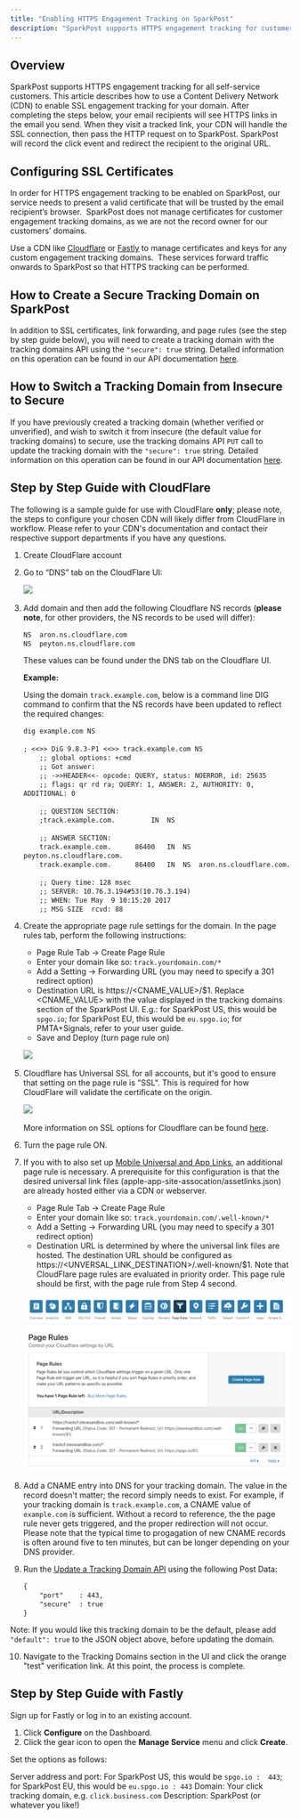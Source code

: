 ```yaml
---
title: "Enabling HTTPS Engagement Tracking on SparkPost"
description: "SparkPost supports HTTPS engagement tracking for customers via self-service for all SparkPost customers. To enable SSL engagement tracking for a domain, additional configuration for SSL keys is required."
---
```


## Overview

SparkPost supports HTTPS engagement tracking for all self-service customers. This article describes how to use a Content Delivery Network (CDN) to enable SSL engagement tracking for your domain. After completing the steps below, your email recipients will see HTTPS links in the email you send. When they visit a tracked link, your CDN will handle the SSL connection, then pass the HTTP request on to SparkPost. SparkPost will record the click event and redirect the recipient to the original URL.

## Configuring SSL Certificates

In order for HTTPS engagement tracking to be enabled on SparkPost, our service needs to present a valid certificate that will be trusted by the email recipient’s browser.  SparkPost does not manage certificates for customer engagement tracking domains, as we are not the record owner for our customers’ domains.

Use a CDN like [Cloudflare](http://www.cloudflare.com) or [Fastly](http://www.fastly.com) to manage certificates and keys for any custom engagement tracking domains.  These services forward traffic onwards to SparkPost so that HTTPS tracking can be performed.

## How to Create a Secure Tracking Domain on SparkPost

In addition to SSL certificates, link forwarding, and page rules (see the step by step guide below), you will need to create a tracking domain with the tracking domains API using the `"secure": true` string. Detailed information on this operation can be found in our API documentation [here](https://developers.sparkpost.com/api/tracking-domains.html#tracking-domains-create-and-list-post).

## How to Switch a Tracking Domain from Insecure to Secure

If you have previously created a tracking domain (whether verified or unverified), and wish to switch it from insecure (the default value for tracking domains) to secure, use the tracking domains API `PUT` call to update the tracking domain with the `"secure": true` string. Detailed information on this operation can be found in our API documentation [here](https://developers.sparkpost.com/api/tracking-domains.html#tracking-domains-retrieve,-update,-and-delete-put).

## Step by Step Guide with CloudFlare

The following is a sample guide for use with CloudFlare **only**; please note, the steps to configure your chosen CDN will likely differ from CloudFlare in workflow. Please refer to your CDN's documentation and contact their respective support departments if you have any questions.

1. Create CloudFlare account
2. Go to “DNS” tab on the CloudFlare UI:

    ![](media/enabling-https-engagement-tracking-on-sparkpost/cloudflare_UI.png)

3. Add domain and then add the following Cloudflare NS records (**please note**, for other providers, the NS records to be used will differ):

    ```
    NS	aron.ns.cloudflare.com
    NS	peyton.ns.cloudflare.com
    ```
    These values can be found under the DNS tab on the Cloudflare UI.

    **Example:**

    Using the domain `track.example.com`, below is a command line DIG command to confirm that the NS records have been updated to reflect the required changes:

    ```
    dig example.com NS

    ; <<>> DiG 9.8.3-P1 <<>> track.example.com NS
    	;; global options: +cmd
    	;; Got answer:
    	;; ->>HEADER<<- opcode: QUERY, status: NOERROR, id: 25635
    	;; flags: qr rd ra; QUERY: 1, ANSWER: 2, AUTHORITY: 0, ADDITIONAL: 0

    	;; QUESTION SECTION:
    	;track.example.com.			IN	NS

    	;; ANSWER SECTION:
    	track.example.com.		86400	IN	NS	peyton.ns.cloudflare.com.
    	track.example.com.		86400	IN	NS	aron.ns.cloudflare.com.

    	;; Query time: 128 msec
    	;; SERVER: 10.76.3.194#53(10.76.3.194)
    	;; WHEN: Tue May  9 10:15:20 2017
    	;; MSG SIZE  rcvd: 88
    ```

4. Create the appropriate page rule settings for the domain. In the page rules tab, perform the following instructions:
    * Page Rule Tab -> Create Page Rule
    * Enter your domain like so: `track.yourdomain.com/*`
    * Add a Setting -> Forwarding URL (you may need to specify a 301 redirect option)
    * Destination URL is https://<CNAME_VALUE>/$1. Replace <CNAME_VALUE> with the value displayed in the tracking domains section of the SparkPost UI. E.g.: for SparkPost US, this would be `spgo.io`; for SparkPost EU, this would be `eu.spgo.io`; for PMTA+Signals, refer to your user guide.
    * Save and Deploy (turn page rule on)
    
    ![](media/enabling-https-engagement-tracking-on-sparkpost/SSL_full.png)
    
5. Cloudflare has Universal SSL for all accounts, but it's good to ensure that setting on the page rule is "SSL". This is required for how CloudFlare will validate the certificate on the origin.

    ![](media/enabling-https-engagement-tracking-on-sparkpost/page_rule.png)

    
    More information on SSL options for Cloudflare can be found [here](https://support.cloudflare.com/hc/en-us/articles/200170416).

6. Turn the page rule ON. 

7. If you with to also set up [Mobile Universal and App Links](https://www.sparkpost.com/docs/tech-resources/deep-links-self-serve/), an additional page rule is necessary. A prerequisite for this configuration is that the desired universal link files (apple-app-site-assocation/assetlinks.json) are already hosted either via a CDN or webserver.
    * Page Rule Tab -> Create Page Rule
    * Enter your domain like so: `track.yourdomain.com/.well-known/*`
    * Add a Setting -> Forwarding URL (you may need to specify a 301 redirect option)
    * Destination URL is determined by where the universal link files are hosted.  The destination URL should be configured as https://<UNVERSAL_LINK_DESTINATION>/.well-known/$1.  Note that CloudFlare page rules are evaluated in priority order.  This page rule should be first, with the page rule from Step 4 second.

    ![](media/enabling-https-engagement-tracking-on-sparkpost/cloudflare_universal_links_page_rule.png)

8. Add a CNAME entry into DNS for your tracking domain. The value in the record doesn't matter; the record simply needs to exist. For example, if your tracking domain is `track.example.com`, a CNAME value of `example.com` is sufficient. Without a record to reference, the the page rule never gets triggered, and the proper redirection will not occur. Please note that the typical time to progagation of new CNAME records is often around five to ten minutes, but can be longer depending on your DNS provider.

9. Run the [Update a Tracking Domain API](https://developers.sparkpost.com/api/tracking-domains/#tracking-domains-put-update-a-tracking-domain) using the following Post Data:

    ```
    {
        "port"    : 443,
        "secure"  : true
    }
    ```

Note: If you would like this tracking domain to be the default, please add `"default": true` to the JSON object above, before updating the domain.

10. Navigate to the Tracking Domains section in the UI and click the orange "test" verification link. At this point, the process is complete.

## Step by Step Guide with Fastly

Sign up for Fastly or log in to an existing account.

1. Click **Configure** on the Dashboard.
2. Click the gear icon to open the **Manage Service** menu and click **Create**.

Set the options as follows:

Server address and port: For SparkPost US, this would be `spgo.io :  443`; for SparkPost EU, this would be `eu.spgo.io : 443`
Domain: Your click tracking domain, e.g. `click.business.com`
Description: SparkPost (or whatever you like!)
